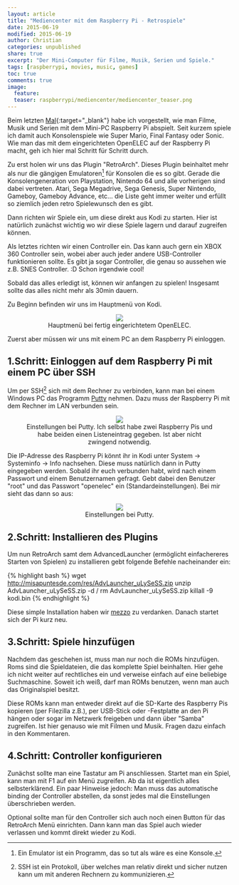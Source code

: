 ```yaml
---
layout: article
title: "Mediencenter mit dem Raspberry Pi - Retrospiele"
date: 2015-06-19
modified: 2015-06-19
author: Christian
categories: unpublished
share: true
excerpt: "Der Mini-Computer für Filme, Musik, Serien und Spiele."
tags: [raspberrypi, movies, music, games]
toc: true
comments: true
image:
  feature: 
  teaser: raspberrypi/mediencenter/mediencenter_teaser.png
---
```


Beim letzten [Mal](../Mediencenter){:target="_blank"} habe ich vorgestellt, wie man Filme, Musik und Serien mit dem Mini-PC Raspberry Pi abspielt. Seit kurzem spiele ich damit auch Konsolenspiele wie Super Mario, Final Fantasy oder Sonic.
Wie man das mit dem eingerichteten OpenELEC auf der Raspberry Pi macht, geh ich hier mal Schritt für Schritt durch.

Zu erst holen wir uns das Plugin "RetroArch". Dieses Plugin beinhaltet mehr als nur die gängigen Emulatoren[^emulator] für Konsolen die es so gibt. Gerade die Konsolengeneration von Playstation, Nintendo 64 und alle vorherigen sind dabei vertreten. Atari, Sega Megadrive, Sega Genesis, Super Nintendo, Gameboy, Gameboy Advance, etc... die Liste geht immer weiter und erfüllt so ziemlich jeden retro Spielewunsch den es gibt.

[^emulator]: Ein Emulator ist ein Programm, das so tut als wäre es eine Konsole.

Dann richten wir Spiele ein, um diese direkt aus Kodi zu starten. Hier ist natürlich zunächst wichtig wo wir diese Spiele lagern und darauf zugreifen können.

Als letztes richten wir einen Controller ein. Das kann auch gern ein XBOX 360 Controller sein, wobei aber auch jeder andere USB-Controller funktionieren sollte. Es gibt ja sogar Controller, die genau so aussehen wie z.B. SNES Controller. :D Schon irgendwie cool!

Sobald das alles erledigt ist, können wir anfangen zu spielen! Insgesamt sollte das alles nicht mehr als 30min dauern.

Zu Beginn befinden wir uns im Hauptmenü von Kodi.

<figure style="text-align: center">
	<img src="{{ site.url }}/images/raspberrypi/mediencenter/kodi_small.jpg" />
	<figcaption>
		Hauptmenü bei fertig eingerichtetem OpenELEC.
	</figcaption>
</figure>

Zuerst aber müssen wir uns mit einem PC an dem Raspberry Pi einloggen.

## 1.Schritt: Einloggen auf dem Raspberry Pi mit einem PC über SSH

Um per SSH[^ssh] sich mit dem Rechner zu verbinden, kann man bei einem Windows PC das Programm <a href="http://www.chiark.greenend.org.uk/~sgtatham/putty/download.html">Putty</a> nehmen. Dazu muss der Raspberry Pi mit dem Rechner im LAN verbunden sein.

[^ssh]: SSH ist ein Protokoll, über welches man relativ direkt und sicher nutzen kann um mit anderen Rechnern zu kommunizieren.

<figure style="text-align: center">
	<img src="{{ site.url }}/images/raspberrypi/mediencenter/putty.PNG" />
	<figcaption>
		Einstellungen bei Putty. Ich selbst habe zwei Raspberry Pis und habe beiden einen Listeneintrag gegeben. Ist aber nicht zwingend notwendig.
	</figcaption>
</figure>

Die IP-Adresse des Raspberry Pi könnt ihr in Kodi unter System -> Systeminfo -> Info nachsehen. Diese muss natürlich dann in Putty eingegeben werden. Sobald ihr euch verbunden habt, wird nach einem Passwort und einem Benutzernamen gefragt. Gebt dabei den Benutzer "root" und das Passwort "openelec" ein (Standardeinstellungen). Bei mir sieht das dann so aus:

<figure style="text-align: center">
	<img src="{{ site.url }}/images/raspberrypi/mediencenter/putty_login.PNG" />
	<figcaption>
		Einstellungen bei Putty.
	</figcaption>
</figure>

## 2.Schritt: Installieren des Plugins

Um nun RetroArch samt dem AdvancedLauncher (ermöglicht einfachereres Starten von Spielen) zu installieren gebt folgende Befehle nacheinander ein:

{% highlight bash %}
wget http://misapuntesde.com/res/AdvLauncher_uLySeSS.zip
unzip AdvLauncher_uLySeSS.zip -d /
rm AdvLauncher_uLySeSS.zip
killall -9 kodi.bin
{% endhighlight %}

Diese simple Installation haben wir <a href="http://misapuntesde.com/post.php?id=502">mezzo</a> zu verdanken. Danach startet sich der Pi kurz neu.


## 3.Schritt: Spiele hinzufügen

Nachdem das geschehen ist, muss man nur noch die ROMs hinzufügen. Roms sind die Spieldateien, die das komplette Spiel beinhalten. Hier gehe ich nicht weiter auf rechtliches ein und verweise einfach auf eine beliebige Suchmaschine. Soweit ich weiß, darf man ROMs benutzen, wenn man auch das Originalspiel besitzt.

Diese ROMs kann man entweder direkt auf die SD-Karte des Raspberry Pis kopieren (per Filezilla z.B.), per USB-Stick oder -Festplatte an den Pi hängen oder sogar im Netzwerk freigeben und dann über "Samba" zugreifen. Ist hier genauso wie mit Filmen und Musik. Fragen dazu einfach in den Kommentaren.

## 4.Schritt: Controller konfigurieren

Zunächst sollte man eine Tastatur am Pi anschliessen. Startet man ein Spiel, kann man mit F1 auf ein Menü zugreifen. Ab da ist eigentlich alles selbsterklärend. Ein paar Hinweise jedoch: Man muss das automatische binding der Controller abstellen, da sonst jedes mal die Einstellungen überschrieben werden.

Optional sollte man für den Controller sich auch noch einen Button für das RetroArch Menü einrichten. Dann kann man das Spiel auch wieder verlassen und kommt direkt wieder zu Kodi.